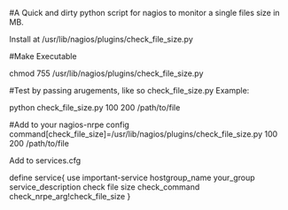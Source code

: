 #A Quick and dirty python script for nagios to monitor a single files size in MB.

Install at /usr/lib/nagios/plugins/check_file_size.py 

#Make Executable

chmod 755 /usr/lib/nagios/plugins/check_file_size.py

#Test by passing arugements, like so check_file_size.py <WARN> <CRITICAL> <PATH>
Example:

python check_file_size.py 100 200 /path/to/file

#Add to your nagios-nrpe config
command[check_file_size]=/usr/lib/nagios/plugins/check_file_size.py 100 200 /path/to/file

Add to services.cfg 

define service{
	use				important-service
	hostgroup_name			your_group
	service_description		check file size
	check_command			check_nrpe_arg!check_file_size
}


